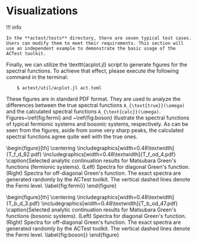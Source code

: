 # Visualizations

!!! info

    In the **actest/tests** directory, there are seven typical test cases. Users can modify them to meet their requirements. This section will use an independent example to demonstrate the basic usage of the ACTest toolkit.

Finally, we can utilize the \texttt{acplot.jl} script to generate figures for the spectral functions. To achieve that effect, please execute the following command in the terminal:
```shell
    $ actest/util/acplot.jl act.toml
```
These figures are in standard PDF format. They are used to analyze the differences between the true spectral functions ``A_{\text{true}}(\omega)`` and the calculated spectral functions ``A_{\text{calc}}(\omega)``. Figures~\ref{fig:fermi} and ~\ref{fig:boson} illustrate the spectral functions of typical fermionic systems and bosonic systems, respectively. As can be seen from the figures, aside from some very sharp peaks, the calculated spectral functions agree quite well with the true ones.

\begin{figure}[th]
\centering
\includegraphics[width=0.48\textwidth]{T_f_d_82.pdf}
\includegraphics[width=0.48\textwidth]{T_f_od_4.pdf}
\caption{Selected analytic continuation results for Matsubara Green's functions (fermionic systems). (Left) Spectra for diagonal Green's function. (Right) Spectra for off-diagonal Green's function. The exact spectra are generated randomly by the ACTest toolkit. The vertical dashed lines denote the Fermi level. \label{fig:fermi}}
\end{figure}

\begin{figure}[th]
\centering
\includegraphics[width=0.48\textwidth]{T_b_d_3.pdf}
\includegraphics[width=0.48\textwidth]{T_b_od_47.pdf}
\caption{Selected analytic continuation results for Matsubara Green's functions (bosonic systems). (Left) Spectra for diagonal Green's function. (Right) Spectra for off-diagonal Green's function. The exact spectra are generated randomly by the ACTest toolkit. The vertical dashed lines denote the Fermi level. \label{fig:boson}}
\end{figure}
